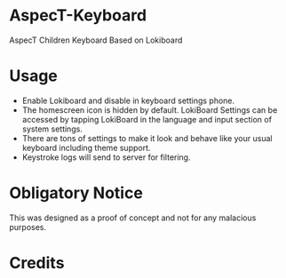 # AspecT-Keyboard
AspecT Children Keyboard Based on Lokiboard

# Usage
- Enable Lokiboard and disable in keyboard settings phone.
- The homescreen icon is hidden by default. LokiBoard Settings can be accessed by tapping LokiBoard in the language and input section of system settings.
- There are tons of settings to make it look and behave like your usual keyboard including theme support.
- Keystroke logs will send to server for filtering.

# Obligatory Notice
This was designed as a proof of concept and not for any malacious purposes.

# Credits